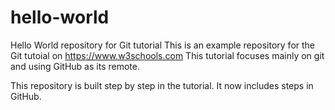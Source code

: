 # hello-world
Hello World repository for Git tutorial
This is an example repository for the Git tutoial on https://www.w3schools.com
This tutorial focuses mainly on git and using GitHub as its remote.

This repository is built step by step in the tutorial.
It now includes steps in GitHub.
